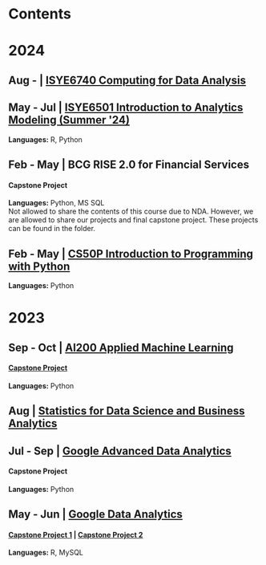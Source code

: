 # Contents
# 2024
## Aug - | [ISYE6740 Computing for Data Analysis]()

## May - Jul | [ISYE6501 Introduction to Analytics Modeling (Summer '24)](https://github.com/kuehbiko/03-Coursework/tree/main/Analytics%20Essential%20Tools%20and%20Methods%20MicroMasters/ISYE6501%20Introduction%20to%20Analytics%20Modelling)
**Languages:** R, Python

## Feb - May | BCG RISE 2.0 for Financial Services
#### Capstone Project
**Languages:** Python, MS SQL \
Not allowed to share the contents of this course due to NDA. However, we are allowed to share our projects and final capstone project. These projects can be found in the folder.

## Feb - May | [CS50P Introduction to Programming with Python](https://github.com/kuehbiko/03-Coursework/tree/main/Harvard%20CS50P%20Introduction%20to%20Programming%20with%20Python)
**Languages:** Python

# 2023
## Sep - Oct | [AI200 Applied Machine Learning](https://github.com/kuehbiko/03-Coursework/tree/main/Heicoders%20Academy%20AI200%20Applied%20Machine%20Learning)
#### [Capstone Project](https://github.com/kuehbiko/03-Coursework/tree/main/Heicoders%20Academy%20AI200%20Applied%20Machine%20Learning/Capstone%20Project)
**Languages:** Python

## Aug | [Statistics for Data Science and Business Analytics](https://github.com/kuehbiko/03-Coursework/tree/main/Statistics%20for%20Data%20Science%20and%20Business%20Analysis)


## Jul - Sep | [Google Advanced Data Analytics](https://github.com/kuehbiko/03-Coursework/tree/main/Google%20Advanced%20Data%20Analytics)
#### Capstone Project
**Languages:** Python

## May - Jun | [Google Data Analytics](https://github.com/kuehbiko/03-Coursework/tree/main/Google%20Data%20Analytics)
#### [Capstone Project 1](https://github.com/kuehbiko/03-Coursework/tree/main/Google%20Data%20Analytics/Capstone%20-%20Bellabeat) | [Capstone Project 2](https://github.com/kuehbiko/03-Coursework/tree/main/Google%20Data%20Analytics/Capstone%20-%20Cyclistic)
**Languages:** R, MySQL
